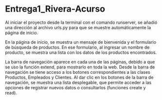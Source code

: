 # Entrega1_Rivera-Acurso
Al iniciar el proyecto desde la terminal con el comando runserver, se añadió una dirección al archivo urls.py 
para que se muestre automáticamente la página de inicio.

En la página de inicio, se muestra un mensaje de bienvenida y el formulario de búsqueda de productos.
En ese formulario, al ingresar un nombre de producto, se muestra una lista con los datos de los productos encontrados.

La barra de navegación aparece en cada una de las páginas, debido a que se uso la función extend, para mostrarlo en toda la web.
Desde la barra de navegación se tiene acceso a los botones correspondientes a las clases Productos, Empleados y Clientes.
Al dar clic en los botones de la barra de navegación, se muestra una lista desplegable,
que permite acceder a las opciones de registrar nuevos datos o consultarlos (funciones create y read).
